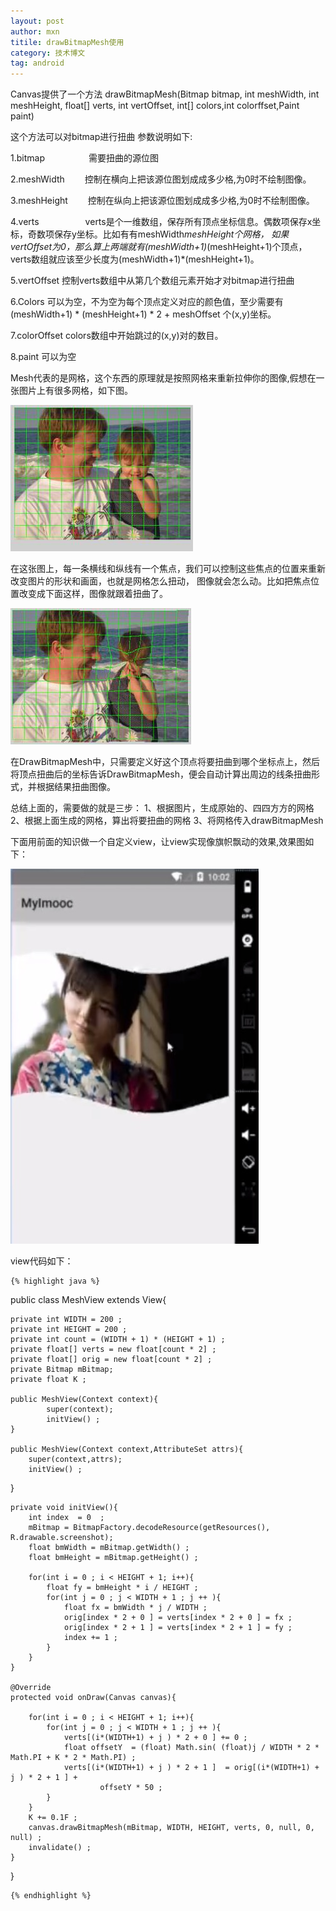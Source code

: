 ```yaml
---
layout: post
author: mxn
titile: drawBitmapMesh使用
category: 技术博文
tag: android
---
```


Canvas提供了一个方法
drawBitmapMesh(Bitmap bitmap, int meshWidth, int meshHeight, float[] verts, int vertOffset, int[] colors,int colorffset,Paint paint)

这个方法可以对bitmap进行扭曲
参数说明如下:

1.bitmap　　　　　需要扭曲的源位图

2.meshWidth 　　控制在横向上把该源位图划成成多少格,为0时不绘制图像。

3.meshHeight 　　控制在纵向上把该源位图划成成多少格,为0时不绘制图像。

4.verts 　　　　　verts是个一维数组，保存所有顶点坐标信息。偶数项保存x坐标，奇数项保存y坐标。比如有有meshWidth*meshHeight个网格，
如果vertOffset为0，那么算上两端就有(meshWidth+1)*(meshHeight+1)个顶点，verts数组就应该至少长度为(meshWidth+1)*(meshHeight+1)。

5.vertOffset         控制verts数组中从第几个数组元素开始才对bitmap进行扭曲

6.Colors      可以为空，不为空为每个顶点定义对应的颜色值，至少需要有(meshWidth+1) * (meshHeight+1) * 2 + meshOffset 个(x,y)坐标。

7.colorOffset   colors数组中开始跳过的(x,y)对的数目。

8.paint   可以为空

Mesh代表的是网格，这个东西的原理就是按照网格来重新拉伸你的图像,假想在一张图片上有很多网格，如下图。

![](https://raw.githubusercontent.com/mxn21/mxn21.github.io/master/public/img/img121.jpg)

在这张图上，每一条横线和纵线有一个焦点，我们可以控制这些焦点的位置来重新改变图片的形状和画面，也就是网格怎么扭动，
图像就会怎么动。比如把焦点位置改变成下面这样，图像就跟着扭曲了。

![](https://raw.githubusercontent.com/mxn21/mxn21.github.io/master/public/img/img122.jpg)

在DrawBitmapMesh中，只需要定义好这个顶点将要扭曲到哪个坐标点上，然后将顶点扭曲后的坐标告诉DrawBitmapMesh，便会自动计算出周边的线条扭曲形式，并根据结果扭曲图像。

总结上面的，需要做的就是三步：
1、根据图片，生成原始的、四四方方的网格
2、根据上面生成的网格，算出将要扭曲的网格
3、将网格传入drawBitmapMesh

下面用前面的知识做一个自定义view，让view实现像旗帜飘动的效果,效果图如下：

![](https://raw.githubusercontent.com/mxn21/mxn21.github.io/master/public/img/img123.png)

view代码如下：

    {% highlight java %}

public class MeshView extends View{

	private int WIDTH = 200 ;
	private int HEIGHT = 200 ;
	private int count = (WIDTH + 1) * (HEIGHT + 1) ;
	private float[] verts = new float[count * 2] ;
	private float[] orig = new float[count * 2] ;
	private Bitmap mBitmap;
	private float K ;

	public MeshView(Context context){
			super(context);
			initView() ;
	}

	public MeshView(Context context,AttributeSet attrs){
		super(context,attrs);
		initView() ;
}

	private void initView(){
		int index  = 0  ;
		mBitmap = BitmapFactory.decodeResource(getResources(), R.drawable.screenshot);
		float bmWidth = mBitmap.getWidth() ;
		float bmHeight = mBitmap.getHeight() ;

		for(int i = 0 ; i < HEIGHT + 1; i++){
			float fy = bmHeight * i / HEIGHT ;
			for(int j = 0 ; j < WIDTH + 1 ; j ++ ){
				float fx = bmWidth * j / WIDTH ;
				orig[index * 2 + 0 ] = verts[index * 2 + 0 ] = fx ;
				orig[index * 2 + 1 ] = verts[index * 2 + 1 ] = fy ;
				index += 1 ;
			}
		}
	}

	@Override
	protected void onDraw(Canvas canvas){

		for(int i = 0 ; i < HEIGHT + 1; i++){
			for(int j = 0 ; j < WIDTH + 1 ; j ++ ){
				verts[(i*(WIDTH+1) + j ) * 2 + 0 ] += 0 ;
				float offsetY  = (float) Math.sin( (float)j / WIDTH * 2 * Math.PI + K * 2 * Math.PI) ;
				verts[(i*(WIDTH+1) + j ) * 2 + 1 ]  = orig[(i*(WIDTH+1) + j ) * 2 + 1 ] +
						offsetY * 50 ;
			}
		}
		K += 0.1F ;
		canvas.drawBitmapMesh(mBitmap, WIDTH, HEIGHT, verts, 0, null, 0, null) ;
		invalidate() ;
	}
}


    {% endhighlight %}